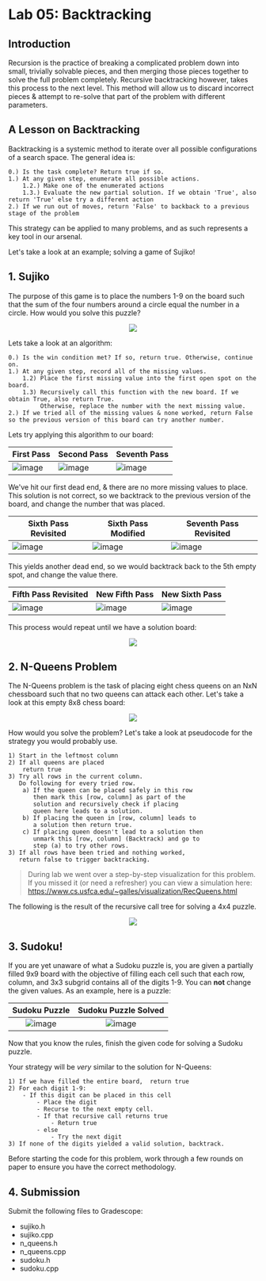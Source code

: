 # Lab 05: Backtracking

## Introduction

Recursion is the practice of breaking a complicated problem down into small, trivially solvable pieces, and then merging those pieces together to solve the full problem completely. Recursive backtracking however, takes this process to the next level. This method will allow us to discard incorrect pieces & attempt to re-solve that part of the problem with different parameters.

## A Lesson on Backtracking

Backtracking is a systemic method to iterate over all possible configurations of a search space. The general idea is:

```
0.) Is the task complete? Return true if so.
1.) At any given step, enumerate all possible actions.
	1.2.) Make one of the enumerated actions
	1.3.) Evaluate the new partial solution. If we obtain 'True', also return 'True' else try a different action
2.) If we run out of moves, return 'False' to backback to a previous stage of the problem
```

This strategy can be applied to many problems, and as such represents a key tool in our arsenal.

Let's take a look at an example; solving a game of Sujiko! 

## 1. Sujiko

The purpose of this game is to place the numbers 1-9 on the board such that the sum of the four numbers around a circle equal the number in a circle. How would you solve this puzzle?

<p align="center">
  <img src="./images/sujiko/sujiko.png" />
</p>

Lets take a look at an algorithm:

```
0.) Is the win condition met? If so, return true. Otherwise, continue on.
1.) At any given step, record all of the missing values.
	1.2) Place the first missing value into the first open spot on the board.
	1.3) Recursively call this function with the new board. If we obtain True, also return True. 
	     Otherwise, replace the number with the next missing value.
2.) If we tried all of the missing values & none worked, return False so the previous version of this board can try another number.
```

Lets try applying this algorithm to our board:

| First Pass                               | Second Pass                               | Seventh Pass                               |
| ---------------------------------------- | ----------------------------------------- | ------------------------------------------ |
| ![image](./images/sujiko/first_pass.png) | ![image](./images/sujiko/second_pass.png) | ![image](./images/sujiko/seventh_pass.png) |

We've hit our first dead end, & there are no more missing values to place. This solution is not correct, so we backtrack to the previous version of the board, and change the number that was placed.

| Sixth Pass Revisited                               | Sixth Pass Modified                               | Seventh Pass Revisited                         |
| -------------------------------------------------- | ------------------------------------------------- | ---------------------------------------------- |
| ![image](./images/sujiko/sixth_pass_revisited.png) | ![image](./images/sujiko/sixth_pass_modified.png) | ![image](./images/sujiko/new_seventh_pass.png) |

This yields another dead end, so we would backtrack back to the 5th empty spot, and change the value there.

| Fifth Pass Revisited                               | New Fifth Pass                               | New Sixth Pass                               |
| -------------------------------------------------- | -------------------------------------------- | -------------------------------------------- |
| ![image](./images/sujiko/fifth_pass_revisited.png) | ![image](./images/sujiko/new_fifth_pass.png) | ![image](./images/sujiko/new_sixth_pass.png) |

This process would repeat until we have a solution board:

<p align="center">
  <img src="./images/sujiko/sujiko_solved.png" />
</p>

## 2. N-Queens Problem

The N-Queens problem is the task of placing eight chess queens on an NxN chessboard such that no two queens can attack each other. Let's take a look at this empty 8x8 chess board:

<p align="center">
  <img src="./images/chessboard.png" />
</p>

How would you solve the problem? Let's take a look at pseudocode for the strategy you would probably use.

```
1) Start in the leftmost column
2) If all queens are placed
    return true
3) Try all rows in the current column. 
   Do following for every tried row.
    a) If the queen can be placed safely in this row 
       then mark this [row, column] as part of the 
       solution and recursively check if placing
       queen here leads to a solution.
    b) If placing the queen in [row, column] leads to
       a solution then return true.
    c) If placing queen doesn't lead to a solution then
       unmark this [row, column] (Backtrack) and go to 
       step (a) to try other rows.
3) If all rows have been tried and nothing worked,
   return false to trigger backtracking.
```

> During lab we went over a step-by-step visualization for this problem. If you missed it (or need a refresher) you can view a simulation here: https://www.cs.usfca.edu/~galles/visualization/RecQueens.html

The following is the result of the recursive call tree for solving a 4x4 puzzle.

<p align="center">
  <img src="./images/n-queens-4x4-solved.png" />
</p>

## 3. Sudoku!

If you are yet unaware of what a Sudoku puzzle is, you are given a partially filled 9x9 board with the objective of filling each cell such that each row, column, and 3x3 subgrid contains all of the digits 1-9. You can **not** change the given values. As an example, here is a puzzle:
	
|            Sudoku Puzzle             |            Sudoku Puzzle Solved             |
| :----------------------------------: | :-----------------------------------------: |
| ![image](./images/sudoku_puzzle.png) | ![image](./images/sudoku_puzzle_solved.png) |

Now that you know the rules, finish the given code for solving a Sudoku puzzle.

Your strategy will be *very* similar to the solution for N-Queens:

```
1) If we have filled the entire board,  return true
2) For each digit 1-9:
	- If this digit can be placed in this cell
		- Place the digit
        - Recurse to the next empty cell.
        - If that recursive call returns true
            - Return true
        - else
            - Try the next digit
3) If none of the digits yielded a valid solution, backtrack.
```

Before starting the code for this problem, work through a few rounds on paper to ensure you have the correct methodology.

## 4. Submission

Submit the following files to Gradescope:
- sujiko.h
- sujiko.cpp
- n_queens.h
- n_queens.cpp
- sudoku.h
- sudoku.cpp

